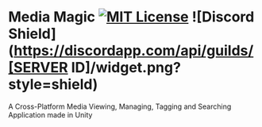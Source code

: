 # Media Magic [![MIT License](https://img.shields.io/badge/License-MIT-green.svg)](https://choosealicense.com/licenses/mit/) ![Discord Shield](https://discordapp.com/api/guilds/[SERVER ID]/widget.png?style=shield)

A Cross-Platform Media Viewing, Managing, Tagging and Searching Application made in Unity
